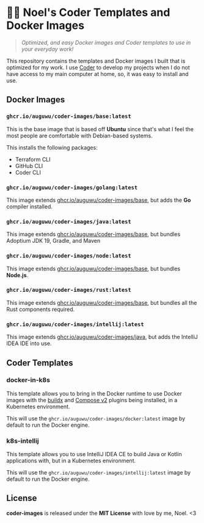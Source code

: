 # 💐💚 Noel's Coder Templates and Docker Images
> *Optimized, and easy Docker images and Coder templates to use in your everyday work!*

This repository contains the templates and Docker images I built that is optimized for my work. I use [Coder](https://coder.com) to develop my projects when I do not have access to my main computer at home, so, it was easy to install and use.

## Docker Images
### `ghcr.io/auguwu/coder-images/base:latest`
This is the base image that is based off **Ubuntu** since that's what I feel the most people are comfortable with Debian-based systems.

This installs the following packages:
- Terraform CLI
- GitHub CLI
- Coder CLI

### `ghcr.io/auguwu/coder-images/golang:latest`
This image extends [ghcr.io/auguwu/coder-images/base](#ghcrioauguwucoder-imagesbaselatest), but adds the **Go** compiler installed.

### `ghcr.io/auguwu/coder-images/java:latest`
This image extends [ghcr.io/auguwu/coder-images/base](#ghcrioauguwucoder-imagesbaselatest), but bundles Adoptium JDK 19, Gradle, and Maven

### `ghcr.io/auguwu/coder-images/node:latest`
This image extends [ghcr.io/auguwu/coder-images/base](#ghcrioauguwucoder-imagesbaselatest), but bundles **Node.js**.

### `ghcr.io/auguwu/coder-images/rust:latest`
This image extends [ghcr.io/auguwu/coder-images/base](#ghcrioauguwucoder-imagesbaselatest), but bundles all the Rust components required.

### `ghcr.io/auguwu/coder-images/intellij:latest`
This image extends [ghcr.io/auguwu/coder-images/java](#ghcrioauguwucoder-imagesjavalatest), but adds the IntelliJ IDEA IDE into use.

## Coder Templates
### docker-in-k8s
This template allows you to bring in the Docker runtime to use Docker images with the [buildx]() and [Compose v2]() plugins being installed, in a Kubernetes environment.

This will use the `ghcr.io/auguwu/coder-images/docker:latest` image by default to run the Docker engine.

### k8s-intellij
This template allows you to use IntelliJ IDEA CE to build Java or Kotlin applications with, but in a Kubernetes environment.

This will use the `ghcr.io/auguwu/coder-images/intellij:latest` image by default to run the Docker engine.

## License
**coder-images** is released under the **MIT License** with love by me, Noel. <3

